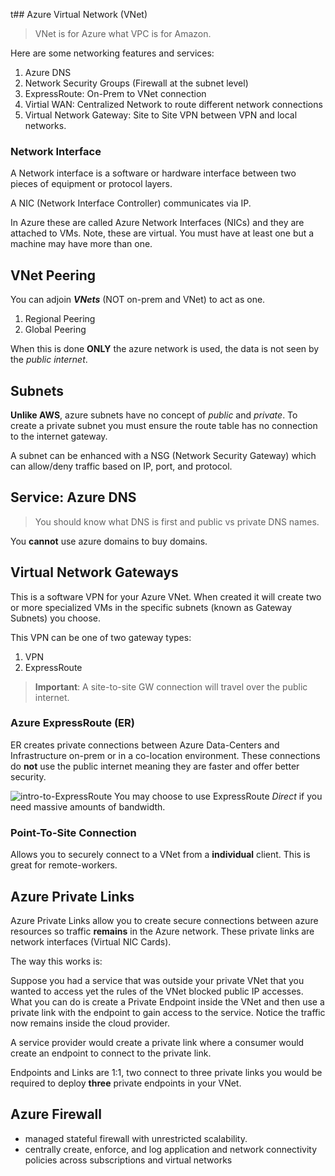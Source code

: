 t## Azure Virtual Network (VNet)

> VNet is for Azure what VPC is for Amazon.

Here are some networking features and services:
1. Azure DNS 
2. Network Security Groups (Firewall at the subnet level)
3. ExpressRoute: On-Prem to VNet connection
4. Virtial WAN: Centralized Network to route different network connections
5. Virtual Network Gateway: Site to Site VPN between VPN and local networks.

### Network Interface

A Network interface is a software or hardware interface between two pieces of equipment or protocol layers.

A NIC (Network Interface Controller) communicates via IP.

In Azure these are called Azure Network Interfaces (NICs) and they are attached to VMs. Note, these are virtual. You must have at least one but a machine may have more than one.  

## VNet Peering

You can adjoin ***VNets*** (NOT on-prem and VNet) to act as one.

1. Regional Peering
2. Global Peering

When this is done **ONLY** the azure network is used, the data is not seen by the *public internet*. 

## Subnets

**Unlike AWS**, azure subnets have no concept of *public* and *private*. To create a private subnet you must ensure the route table has no connection to the internet gateway.

A subnet can be enhanced with a NSG (Network Security Gateway) which can allow/deny traffic based on IP, port, and protocol. 


## Service: Azure DNS

> You should know what DNS is first and public vs private DNS names.

You **cannot** use azure domains to buy domains.


## Virtual Network Gateways

This is a software VPN for your Azure VNet. When created it will create two or more specialized VMs in the specific subnets (known as Gateway Subnets) you choose.

This VPN can be one of two gateway types:
1. VPN
2. ExpressRoute

> **Important**: A site-to-site GW connection will travel over the public internet.

### Azure ExpressRoute (ER)

ER creates private connections between Azure Data-Centers and Infrastructure on-prem or in a co-location environment. These connections do **not** use the public internet meaning they are faster and offer better security.

![intro-to-ExpressRoute](../img/intro-to-ExpressRoute.png)
You may choose to use ExpressRoute *Direct* if you need massive amounts of bandwidth.

### Point-To-Site Connection

Allows you to securely connect to a VNet from a **individual** client. This is great for remote-workers. 
## Azure Private Links

Azure Private Links allow you to create secure connections between azure resources so traffic **remains** in the Azure network. These private links are network interfaces (Virtual NIC Cards).

The way this works is:

Suppose you had a service that was outside your private VNet that you wanted to access yet the rules of the VNet blocked public IP accesses. What you can do is create a Private Endpoint inside the VNet and then use a private link with the endpoint to gain access to the service. Notice the traffic now remains inside the cloud provider.

A service provider would create a private link where a consumer would create an endpoint to connect to the private link.

Endpoints and Links are 1:1, two connect to three private links you would be required to deploy **three** private endpoints in your VNet.

## Azure Firewall

+ managed stateful firewall with unrestricted scalability.
+ centrally create, enforce, and log application and network connectivity policies across subscriptions and virtual networks